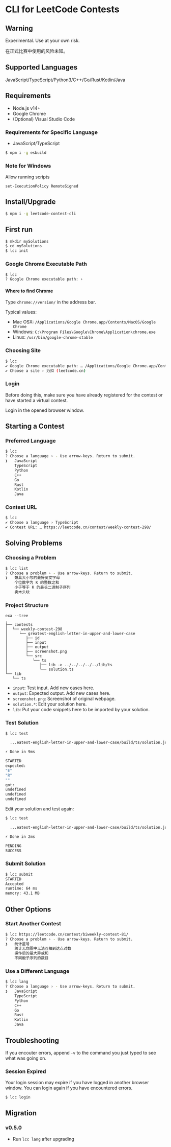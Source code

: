 # CLI for LeetCode Contests

## Warning

Experimental. Use at your own risk.

在正式比赛中使用的风险未知。

## Supported Languages
JavaScript/TypeScript/Python3/C++/Go/Rust/Kotlin/Java

## Requirements
* Node.js v14+
* Google Chrome
* (Optional) Visual Studio Code

### Requirements for Specific Language
* JavaScript/TypeScript
```bash
$ npm i -g esbuild
```

### Note for Windows
Allow running scripts
```
set-ExecutionPolicy RemoteSigned
```

## Install/Upgrade
```bash
$ npm i -g leetcode-contest-cli
```

## First run

```bash
$ mkdir mySolutions
$ cd mySolutions
$ lcc init
```

### Google Chrome Executable Path
```bash
$ lcc
? Google Chrome executable path: › 
```
#### Where to find Chrome

Type `chrome://version/` in the address bar.

Typical values:
* Mac OSX: `/Applications/Google Chrome.app/Contents/MacOS/Google Chrome`
* Windows: `C:\Program Files\Google\Chrome\Application\chrome.exe`
* Linux: `/usr/bin/google-chrome-stable`

### Choosing Site
```bash
$ lcc
✔ Google Chrome executable path: … /Applications/Google Chrome.app/Contents/MacOS/Google Chrome
✔ Choose a site › 力扣 (leetcode.cn)
```

### Login
Before doing this, make sure you have already registered for the contest or have started a virtual contest.

Login in the opened browser window.

## Starting a Contest

### Preferred Language
```bash
$ lcc
? Choose a language › - Use arrow-keys. Return to submit.
❯   JavaScript
    TypeScript
    Python
    C++
    Go
    Rust
    Kotlin
    Java
```

### Contest URL
```bash
$ lcc
✔ Choose a language › TypeScript
✔ Contest URL: … https://leetcode.cn/contest/weekly-contest-298/
```

## Solving Problems

### Choosing a Problem
```bash
$ lcc list
? Choose a problem › - Use arrow-keys. Return to submit.
❯   兼具大小写的最好英文字母
    个位数字为 K 的整数之和
    小于等于 K 的最长二进制子序列
    卖木头块
```

### Project Structure
```
exa --tree
.
├── contests
│  └── weekly-contest-298
│     └── greatest-english-letter-in-upper-and-lower-case
│        ├── id
│        ├── input
│        ├── output
│        ├── screenshot.png
│        └── src
│           └── ts
│              ├── lib -> ../../../../../lib/ts
│              └── solution.ts
└── lib
   └── ts
```
* `input`: Test input. Add new cases here.
* `output`: Expected output. Add new cases here.
* `screenshot.png`: Screenshot of original webpage.
* `solution.*`: Edit your solution here.
* `lib`: Put your code snippets here to be imported by your solution.

### Test Solution
```bash
$ lcc test

  ...eatest-english-letter-in-upper-and-lower-case/build/ts/solution.js  1.1kb

⚡ Done in 9ms

STARTED
expected:
"E"
"R"
""
got:
undefined
undefined
undefined
```
Edit your solution and test again:
```bash
$ lcc test

  ...eatest-english-letter-in-upper-and-lower-case/build/ts/solution.js  1.4kb

⚡ Done in 2ms

PENDING
SUCCESS
```

### Submit Solution
```bash
$ lcc submit
STARTED
Accepted
runtime: 64 ms
memory: 43.1 MB
```

## Other Options

### Start Another Contest
```bash
$ lcc https://leetcode.cn/contest/biweekly-contest-81/
? Choose a problem › - Use arrow-keys. Return to submit.
❯   统计星号
    统计无向图中无法互相到达点对数
    操作后的最大异或和
    不同骰子序列的数目
```

### Use a Different Language
```bash
$ lcc lang
? Choose a language › - Use arrow-keys. Return to submit.
❯   JavaScript
    TypeScript
    Python
    C++
    Go
    Rust
    Kotlin
    Java
```

## Troubleshooting

If you encouter errors, append `-v` to the command you just typed to see what was going on.

### Session Expired
Your login session may expire if you have logged in another browser window. You can login again if you have encountered errors.
```bash
$ lcc login
```

## Migration

### v0.5.0
* Run `lcc lang` after upgrading
